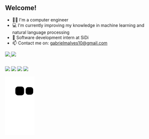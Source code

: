 ## Welcome!
- 🧑‍🎓 I'm a computer engineer
- 💻 I'm currently improving my knowledge in machine learning and natural language processing
- 💼 Software development intern at SiDi
- 📫 Contact me on: gabrielmalves10@gmail.com

<div>
    <a href="https://github.com/GabrielmAlves">
     <img height="180em" src="https://github-readme-stats.vercel.app/api?username=GabrielmAlves&show_icons=true&theme=tokyonight&include_all_commits=true&count_private=true"/>
  <img height="180em" src="https://github-readme-stats.vercel.app/api/top-langs/?username=GabrielmAlves&layout=compact&langs_count=7&theme=tokyonight"/>
</div>
   
 
 ##
 
 <div> 
  <a href="https://instagram.com/_gabrielmalves" target="_blank"><img src="https://img.shields.io/badge/-Instagram-%23E4405F?style=for-the-badge&logo=instagram&logoColor=white" target="_blank"></a>
 <a href="https://discord.gg/wagxzStdcR" target="_blank"><img src="https://img.shields.io/badge/Discord-7289DA?style=for-the-badge&logo=discord&logoColor=white" target="_blank"></a> 
  <a href = "mailto:gabrielmalves10@gmail.com"><img src="https://img.shields.io/badge/-Gmail-%23333?style=for-the-badge&logo=gmail&logoColor=white" target="_blank"></a>
  <a href="https://www.linkedin.com/in/gabriel-morais-alves-a6b57a21a" target="_blank"><img src="https://img.shields.io/badge/-LinkedIn-%230077B5?style=for-the-badge&logo=linkedin&logoColor=white" target="_blank"></a> 
 
  ![Snake animation](https://github.com/rafaballerini/rafaballerini/blob/output/github-contribution-grid-snake.svg)
 
</div>


